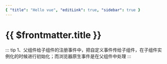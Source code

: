 ```yaml
---
{ "title": "Hello vue", "editLink": true, "sidebar": true }
---
```


# {{ $frontmatter.title }}

::: tip
1、父组件给子组件的注册事件中，把自定义事件传给子组件，在子组件实例化的时候进行初始化；而浏览器原生事件是在父组件中处理
:::


<test></test>

<script setup>
import test from '../../components/test.vue'
</script>
